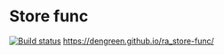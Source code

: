 # Store func
[![Build status](https://ci.appveyor.com/api/projects/status/tyh1hea66istdfqc?svg=true)](https://ci.appveyor.com/project/DenGreen/ra-store-func-m8mke)
https://dengreen.github.io/ra_store-func/